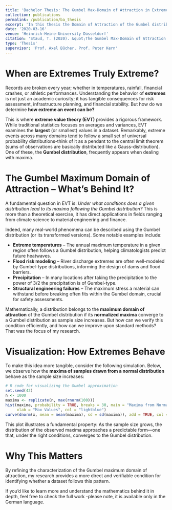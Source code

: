 ```yaml
---
title: 'Bachelor Thesis: The Gumbel Max-Domain of Attraction in Extremes'
collection: publications
permalink: /publication/ba_thesis
excerpt: 'In this thesis the Domain of Attraction of the Gumbel distribution is fully characterized.'
date: '2020-03-16'
venue: 'Heinrich-Heine-University Düsseldorf'
citation: 'Staud, T. (2020). &quot;The Gumbel Max-Domain of Attraction in Extremes &quot; '
type: 'Thesis'
supervisor: 'Prof. Axel Bücher, Prof. Peter Kern'
---
```




# When are Extremes Truly Extreme?  
Records are broken every year; whether in temperatures, rainfall, financial crashes, or athletic performances. Understanding the behavior of **extremes** is not just an academic curiosity; it has tangible consequences for risk assessment, infrastructure planning, and financial stability. But how do we determine **how extreme an event can be?**

This is where **extreme value theory (EVT)** provides a rigorous framework. While traditional statistics focuses on averages and variances, EVT examines the **largest** (or smallest) values in a dataset. Remarkably, extreme events across many domains tend to follow a small set of universal probability distributions-think of it as a pendant to the central limit theorem (sums of observations are basically distributed like a Gauss-distribution). One of these, the **Gumbel distribution**, frequently appears when dealing with maxima.

# The Gumbel Maximum Domain of Attraction – What’s Behind It?  
A fundamental question in EVT is: *Under what conditions does a given distribution lead to its maxima following the Gumbel distribution?* This is more than a theoretical exercise, it has direct applications in fields ranging from climate science to material engineering and finance.

Indeed, many real-world phenomena can be described using the Gumbel distribution (or its transformed versions). Some notable examples include:
- **Extreme temperatures** – The annual maximum temperature in a given region often follows a Gumbel distribution, helping climatologists predict future heatwaves.
- **Flood risk modeling** – River discharge extremes are often well-modeled by Gumbel-type distributions, informing the design of dams and flood barriers.
- **Precipitation** – In many locations after taking the precipitation to the power of 3/2 the precipitation is of Gumbel-type.
- **Structural engineering failures** – The maximum stress a material can withstand before breaking often fits within the Gumbel domain, crucial for safety assessments.

Mathematically, a distribution belongs to the **maximum domain of attraction** of the Gumbel distribution if its **normalized maxima** converge to a Gumbel distribution as sample size increases. But how can we verify this condition efficiently, and how can we improve upon standard methods? That was the focus of my research.


# Visualization: How Extremes Behave  
To make this idea more tangible, consider the following simulation. Below, we observe how the **maxima of samples drawn from a normal distribution** behave as the sample size increases:

```r
# R code for visualizing the Gumbel approximation
set.seed(42)
n <- 1000
maxima <- replicate(n, max(rnorm(100)))
hist(maxima, probability = TRUE, breaks = 30, main = "Maxima from Normal Distributions",
     xlab = "Max Values", col = "lightblue")
curve(dnorm(x, mean = mean(maxima), sd = sd(maxima)), add = TRUE, col = "red", lwd = 2)
```

This plot illustrates a fundamental property: As the sample size grows, the distribution of the observed maxima approaches a predictable form—one that, under the right conditions, converges to the Gumbel distribution.
# Why This Matters

By refining the characterization of the Gumbel maximum domain of attraction, my research provides a more direct and verifiable condition for identifying whether a dataset follows this pattern.

If you’d like to learn more and understand the mathematics behind it in depth, feel free to check the full work -please note, it is available only in the German language.